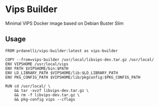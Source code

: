 # Vips Builder
Minimal VIPS Docker image based on Debian Buster Slim

## Usage

```docker
FROM prdanelli/vips-builder:latest as vips-builder

COPY --from=vips-builder /usr/local/libvips-dev.tar.gz /usr/local/
ENV VIPSHOME /usr/local/vips
ENV PATH $VIPSHOME/bin:$PATH
ENV LD_LIBRARY_PATH $VIPSHOME/lib:$LD_LIBRARY_PATH
ENV PKG_CONFIG_PATH $VIPSHOME/lib/pkgconfig:$PKG_CONFIG_PATH

RUN cd /usr/local/ \
	&& tar -xvzf libvips-dev.tar.gz \
	&& rm -f libvips-dev.tar.gz \
	&& pkg-config vips --cflags
```
